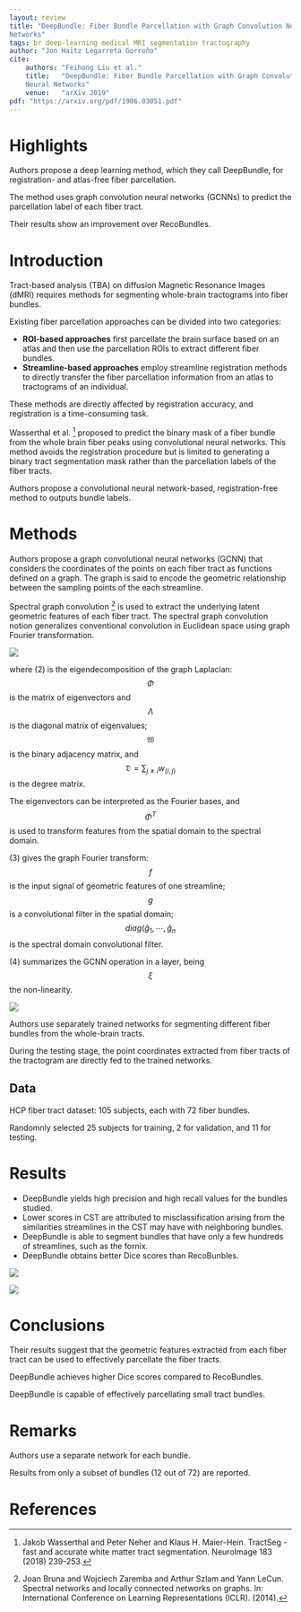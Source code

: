 ```yaml
---
layout: review
title: "DeepBundle: Fiber Bundle Parcellation with Graph Convolution Neural
Networks"
tags: br deep-learning medical MRI segmentation tractography
author: "Jon Haitz Legarreta Gorroño"
cite:
    authors: "Feihong Liu et al."
    title:   "DeepBundle: Fiber Bundle Parcellation with Graph Convolution
    Neural Networks"
    venue:   "arXiv 2019"
pdf: "https://arxiv.org/pdf/1906.03051.pdf"
---
```



# Highlights

Authors propose a deep learning method, which they call DeepBundle, for
registration- and atlas-free fiber parcellation.

The method uses graph convolution neural networks (GCNNs) to predict the
parcellation label of each fiber tract.

Their results show an improvement over RecoBundles.


# Introduction

Tract-based analysis (TBA) on diffusion Magnetic Resonance Images (dMRI)
requires methods for segmenting whole-brain tractograms into fiber bundles.

Existing fiber parcellation approaches can be divided into two categories:

- **ROI-based approaches** first parcellate the brain surface based on an atlas
 and then use the parcellation ROIs to extract different fiber bundles.
- **Streamline-based approaches** employ streamline registration methods to
directly transfer the fiber parcellation information from an atlas to
tractograms of an individual.

These methods are directly affected by registration accuracy, and registration
is a time-consuming task.

Wasserthal et al. [^1] proposed to predict the binary mask of a fiber bundle
from the whole brain fiber peaks using convolutional neural networks. This
method avoids the registration procedure but is limited to generating a binary
tract segmentation mask rather than the parcellation labels of the fiber tracts.

Authors propose a convolutional neural network-based, registration-free method
to outputs bundle labels.


# Methods

Authors propose a graph convolutional neural networks (GCNN) that considers the
coordinates of the points on each fiber tract as functions defined on a graph.
The graph is said to encode the geometric relationship between the sampling
points of the each streamline.

Spectral graph convolution [^2] is used to extract the underlying latent
geometric features of each fiber tract. The spectral graph convolution notion
generalizes conventional convolution in Euclidean space using graph Fourier
transformation.

![](/article/images/DeepBundle/Spectral_convolution_equations.png)

where (2) is the eigendecomposition of the graph Laplacian: $$\Phi$$ is the
matrix of eigenvectors and $$\Lambda$$ is the diagonal matrix of eigenvalues;
$$\mathfrak{W}$$ is the binary adjacency matrix, and
$$\mathfrak{D} = \sum_{j \neq i} w_{(i,j)}$$ is the degree matrix.

The eigenvectors can be interpreted as the Fourier bases, and $$\Phi^{T}$$ is
used to transform features from the spatial domain to the spectral domain.

(3) gives the graph Fourier transform: $$f$$ is the input signal of geometric
features of one streamline; $$g$$ is a convolutional filter in the spatial
domain; $$diag(\hat{g}_{1}, \cdots, \hat{g}_{n}$$ is the spectral domain
convolutional filter.

(4) summarizes the GCNN operation in a layer, being $$\xi$$ the non-linearity.


![](/article/images/DeepBundle/Architecture.png)

Authors use separately trained networks for segmenting different fiber bundles
from the whole-brain tracts.

During the testing stage, the point coordinates extracted from fiber tracts of
the tractogram are directly fed to the trained networks.

## Data

HCP fiber tract dataset: 105 subjects, each with 72 fiber bundles.

Randomnly selected 25 subjects for training, 2 for validation, and 11 for
testing.


# Results

- DeepBundle yields high precision and high recall values for the bundles
studied.
- Lower scores in CST are attributed to misclassification arising from the
similarities streamlines in the CST may have with neighboring bundles.
- DeepBundle is able to segment bundles that have only a few hundreds of
streamlines, such as the fornix.
- DeepBundle obtains better Dice scores than RecoBunbles.

![](/article/images/DeepBundle/Results_image.png)

![](/article/images/DeepBundle/Results_table.png)


# Conclusions

Their results suggest that the geometric features extracted from each fiber
tract can be used to effectively parcellate the fiber tracts.

DeepBundle achieves higher Dice scores compared to RecoBundles.

DeepBundle is capable of effectively parcellating small tract bundles.


# Remarks

Authors use a separate network for each bundle.

Results from only a subset of bundles (12 out of 72) are reported.


# References

[^1]: Jakob Wasserthal and Peter Neher and Klaus H. Maier-Hein. TractSeg - fast
      and accurate white matter tract segmentation. NeuroImage 183 (2018)
      239-253.

[^2]: Joan Bruna and Wojciech Zaremba and Arthur Szlam and Yann LeCun. Spectral
      networks and locally connected networks on graphs. In: International
      Conference on Learning Representations (ICLR). (2014).

